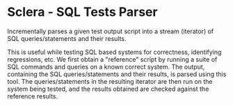 # Sclera - SQL Tests Parser

Incrementally parses a given test output script into a stream (iterator) of SQL queries/statements and their results.

This is useful while testing SQL based systems for correctness, identifying regressions, etc. We first obtain a "reference" script by running a suite of SQL commands and queries on a known correct system. The output, containing the SQL queries/statements and their results, is parsed using this tool. The queries/statements in the resulting iterator are then run on the system being tested, and the results obtained are checked against the reference results.
